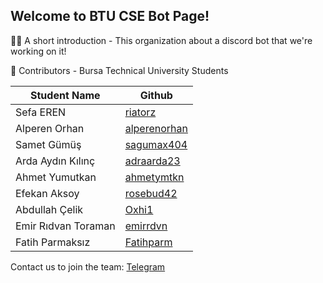 ## Welcome to BTU CSE Bot Page!

🙋‍♀️ A short introduction - This organization about a discord bot that we're working on it!

🌈 Contributors - Bursa Technical University Students

| Student Name  | Github |
| ------------- | ------------- |
| Sefa EREN  | [riatorz](https://github.com/riatorz)  |
| Alperen Orhan  | [alperenorhan](https://github.com/alperenorhan)  |
| Samet Gümüş | [sagumax404](https://github.com/sagumax404) |
| Arda Aydın Kılınç | [adraarda23](https://github.com/adraarda23) |
| Ahmet Yumutkan | [ahmetymtkn](https://github.com/ahmetymtkn) |
| Efekan Aksoy | [rosebud42](https://github.com/rosebud42) |
| Abdullah Çelik | [Oxhi1](https://github.com/Oxhi1) |
| Emir Rıdvan Toraman | [emirrdvn](https://github.com/emirrdvn) |
| Fatih Parmaksız | [Fatihparm](https://github.com/Fatihparm) |

Contact us to join the team: [Telegram](https://t.me/sefaeren0)

